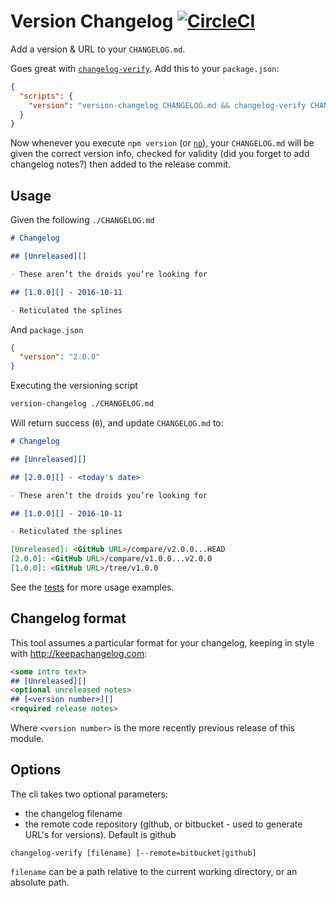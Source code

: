 # Version Changelog [![CircleCI](https://circleci.com/gh/jesstelford/version-changelog.svg?style=svg)](https://circleci.com/gh/jesstelford/version-changelog)

Add a version & URL to your `CHANGELOG.md`.

Goes great with [`changelog-verify`](https://github.com/jesstelford/changelog-verify).
Add this to your `package.json`:

```json
{
  "scripts": {
    "version": "version-changelog CHANGELOG.md && changelog-verify CHANGELOG.md && git add CHANGELOG.md"
  }
}
```

Now whenever you execute `npm version`
(or [`np`](https://github.com/sindresorhus/np)),
your `CHANGELOG.md` will be given the correct version info,
checked for validity
(did you forget to add changelog notes?)
then added to the release commit.

## Usage

Given the following `./CHANGELOG.md`

```markdown
# Changelog

## [Unreleased][]

- These aren’t the droids you’re looking for

## [1.0.0][] - 2016-10-11

- Reticulated the splines
```

And `package.json`

```json
{
  "version": "2.0.0"
}
```

Executing the versioning script

```bash
version-changelog ./CHANGELOG.md
```

Will return success (`0`),
and update `CHANGELOG.md` to:

```markdown
# Changelog

## [Unreleased][]

## [2.0.0][] - <today's date>

- These aren’t the droids you’re looking for

## [1.0.0][] - 2016-10-11

- Reticulated the splines

[Unreleased]: <GitHub URL>/compare/v2.0.0...HEAD
[2.0.0]: <GitHub URL>/compare/v1.0.0...v2.0.0
[1.0.0]: <GitHub URL>/tree/v1.0.0
```

See the [tests](test/test.js) for more usage examples.

## Changelog format

This tool assumes a particular format for your changelog,
keeping in style with http://keepachangelog.com:

```markdown
<some intro text>
## [Unreleased][]
<optional unreleased notes>
## [<version number>][]
<required release notes>
```

Where `<version number>` is the more recently previous release of this module.

## Options

The cli takes two optional parameters:
- the changelog filename
- the remote code repository (github, or bitbucket - used to generate URL's for versions).
  Default is github

```
changelog-verify [filename] [--remote=bitbucket|github]
```

`filename` can be a path relative to the current working directory,
or an absolute path.
